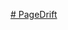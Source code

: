 [# PageDrift](https://drive.google.com/drive/folders/1a9G9LrmB3AeYq9Hq8olnx46Ric2Dcp12?usp=drive_link)
